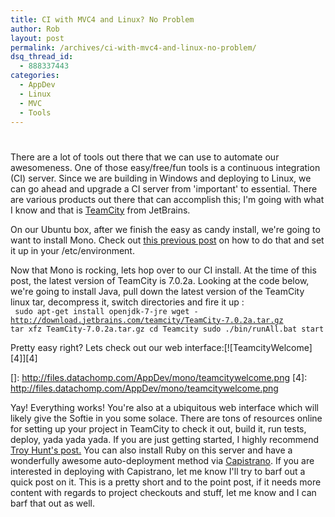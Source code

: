 ```yaml
---
title: CI with MVC4 and Linux? No Problem
author: Rob
layout: post
permalink: /archives/ci-with-mvc4-and-linux-no-problem/
dsq_thread_id:
  - 888337443
categories:
  - AppDev
  - Linux
  - MVC
  - Tools
---
```

# 

There are a lot of tools out there that we can use to automate our awesomeness. One of those easy/free/fun tools is a continuous integration (CI) server. Since we are building in Windows and deploying to Linux, we can go ahead and upgrade a CI server from 'important' to essential. There are various products out there that can accomplish this; I'm going with what I know and that is [TeamCity][1] from JetBrains.

 [1]: http://www.jetbrains.com/teamcity/ "TeamCity"

On our Ubuntu box, after we finish the easy as candy install, we're going to want to install Mono. Check out [this previous post][2] on how to do that and set it up in your /etc/environment.

 [2]: http://datachomp.com/archives/running-asp-net-mvc4-on-ubuntu-12-04/ "Install Mono on Ubuntu"

Now that Mono is rocking, lets hop over to our CI install. At the time of this post, the latest version of TeamCity is 7.0.2a. Looking at the code below, we're going to install Java, pull down the latest version of the TeamCity linux tar, decompress it, switch directories and fire it up :  
<code>
	sudo apt-get install openjdk-7-jre
	wget - http://download.jetbrains.com/teamcity/TeamCity-7.0.2a.tar.gz
	tar xfz TeamCity-7.0.2a.tar.gz
	cd Teamcity
	sudo ./bin/runAll.bat start
</code>

Pretty easy right? Lets check out our web interface:[![TeamcityWelcome][4]][4]

 []: http://files.datachomp.com/AppDev/mono/teamcitywelcome.png
 [4]: http://files.datachomp.com/AppDev/mono/teamcitywelcome.png

Yay! Everything works! You're also at a ubiquitous web interface which will likely give the Softie in you some solace. There are tons of resources online for setting up your project in TeamCity to check it out, build it, run tests, deploy, yada yada yada. If you are just getting started, I highly recommend [Troy Hunt's post.][5] You can also install Ruby on this server and have a wonderfully awesome auto-deployment method via [Capistrano][6]. If you are interested in deploying with Capistrano, let me know I'll try to barf out a quick post on it. This is a pretty short and to the point post, if it needs more content with regards to project checkouts and stuff, let me know and I can barf that out as well.

 [5]: http://www.troyhunt.com/2010/11/you-deploying-it-wrong-teamcity.html "Troy Hunt Deployments"
 [6]: https://github.com/capistrano/capistrano/wiki/Documentation-v2.x "Capistrano"
